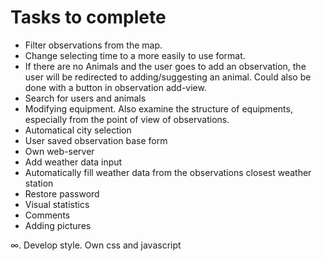 # Tasks to complete

* Filter observations from the map.
* Change selecting time to a more easily to use format.
* If there are no Animals and the user goes to add an observation, the user will be redirected to adding/suggesting an animal. Could also be done with a button in observation add-view.
* Search for users and animals
* Modifying equipment. Also examine the structure of equipments, especially from the point of view of observations.
* Automatical city selection
* User saved observation base form
* Own web-server
* Add weather data input
* Automatically fill weather data from the observations closest weather station
* Restore password
* Visual statistics
* Comments
* Adding pictures

∞. Develop style. Own css and javascript
